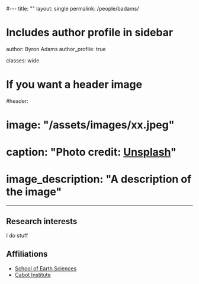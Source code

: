 #---
title: ""
layout: single
permalink: /people/badams/

# Includes author profile in sidebar
author: Byron Adams
author_profile: true

classes: wide

# If you want a header image
#header:
#  image: "/assets/images/xx.jpeg"
#  caption: "Photo credit: [**Unsplash**](https://unsplash.com)"
#  image_description: "A description of the image"
---

## Research interests

I do stuff

## Affiliations

* [School of Earth Sciences](http://www.bristol.ac.uk/earthsciences/)
* [Cabot Institute](http://www.bristol.ac.uk/cabot/)
